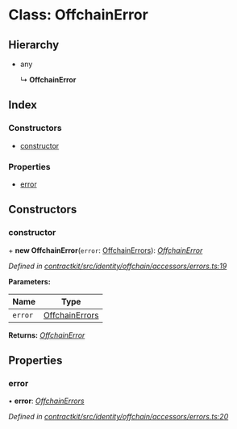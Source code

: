 # Class: OffchainError

## Hierarchy

* any

  ↳ **OffchainError**

## Index

### Constructors

* [constructor](_identity_offchain_accessors_errors_.offchainerror.md#constructor)

### Properties

* [error](_identity_offchain_accessors_errors_.offchainerror.md#error)

## Constructors

###  constructor

\+ **new OffchainError**(`error`: [OffchainErrors](../modules/_identity_offchain_data_wrapper_.md#offchainerrors)): *[OffchainError](_identity_offchain_accessors_errors_.offchainerror.md)*

*Defined in [contractkit/src/identity/offchain/accessors/errors.ts:19](https://github.com/celo-org/celo-monorepo/blob/master/packages/contractkit/src/identity/offchain/accessors/errors.ts#L19)*

**Parameters:**

Name | Type |
------ | ------ |
`error` | [OffchainErrors](../modules/_identity_offchain_data_wrapper_.md#offchainerrors) |

**Returns:** *[OffchainError](_identity_offchain_accessors_errors_.offchainerror.md)*

## Properties

###  error

• **error**: *[OffchainErrors](../modules/_identity_offchain_data_wrapper_.md#offchainerrors)*

*Defined in [contractkit/src/identity/offchain/accessors/errors.ts:20](https://github.com/celo-org/celo-monorepo/blob/master/packages/contractkit/src/identity/offchain/accessors/errors.ts#L20)*
